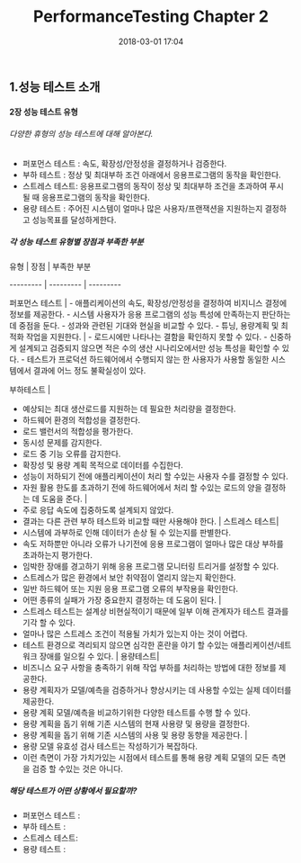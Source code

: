﻿---
layout: post
title:  "PerformanceTesting Chapter 2"
date:   2018-03-01 17:04
---
## 1.성능 테스트 소개

#### 2장 성능 테스트 유형
###### 다양한 휴형의 성능 테스트에 대해 알아본다.
- 퍼포먼스 테스트 : 속도, 확장성/안정성을 결정하거나 검증한다.
- 부하 테스트 : 정상 및 최대부하 조건 아래에서 응용프로그램의 동작을 확인한다.
- 스트레스 테스트: 응용프로그램의 동작이 정상 및 최대부하 조건을 초과하여 푸시 될 때 응용프로그램의 동작을 확인한다.
- 용량 테스트 : 주어진 시스템이 얼마나 많은 사용자/프랜잭션을 지원하는지 결정하고 성능목표를 달성하게한다.

##### 각 성능 테스트 유형별 장점과 부족한 부분
유형 | 장점 | 부족한 부분

--------- | --------- | ---------

퍼포먼스 테스트 | - 애플리케이션의 속도, 확장성/안정성을 결정하여 비지니스 결정에 정보를 제공한다. - 시스템 사용자가 응용 프로그램의 성능 특성에 만족하는지 판단하는 데 중점을 둔다. - 성과와 관련된 기대와 현실을 비교할 수 있다. - 튜닝, 용량계획 및 최적화 작업을 지원한다. | - 로드시에만 나타나는 결함을 확인하지 못할 수 있다. - 신중하게 설계되고 검증되지 않으면 적은 수의 생산 시나리오에서만 성능 특성을 확인할 수 있다. - 테스트가 프로덕션 하드웨어에서 수행되지 않는 한 사용자가 사용할 동일한 시스템에서 결과에 어느 정도 불확실성이 있다.

부하테스트 |
- 예상되는 최대 생산로드를 지원하는 데 필요한 처리량을 결정한다.
- 하드웨어 환경의 적합성을 결정한다.
- 로드 밸런서의 적합성을 평가한다.
- 동시성 문제를 감지한다.
- 로드 중 기능 오류를 감지한다.
- 확장성 및 용량 계획 목적으로 데이터를 수집한다.
- 성능이 저하되기 전에 애플리케이션이 처리 할 수있는 사용자 수를 결정할 수 있다.
- 자원 활용 한도를 초과하기 전에 하드웨어에서 처리 할 수있는 로드의 양을 결정하는 데 도움을 준다.
|
- 주로 응답 속도에 집중하도록 설계되지 않았다.
- 결과는 다른 관련 부하 테스트와 비교할 때만 사용해야 한다.
|
스트레스 테스트|
- 시스템에 과부하로 인해 데이터가 손상 될 수 있는지를 판별한다.
- 속도 저하뿐만 아니라 오류가 나기전에 응용 프로그램이 얼마나 많은 대상 부하를 초과하는지 평가한다.
- 임박한 장애를 경고하기 위해 응용 프로그램 모니터링 트리거를 설정할 수 있다.
- 스트레스가 많은 환경에서 보안 취약점이 열리지 않는지 확인한다.
- 일반 하드웨어 또는 지원 응용 프로그램 오류의 부작용을 확인한다.
- 어떤 종류의 실패가 가장 중요한지 결정하는 데 도움이 된다.
|
- 스트레스 테스트는 설계상 비현실적이기 때문에 일부 이해 관계자가 테스트 결과를 기각 할 수 있다.
- 얼마나 많은 스트레스 조건이 적용될 가치가 있는지 아는 것이 어렵다.
- 테스트 환경으로 격리되지 않으면 심각한 혼란을 야기 할 수있는 애플리케이션/네트워크 장애를 일으킬 수 있다.
|
용량테스트|
- 비즈니스 요구 사항을 충족하기 위해 작업 부하를 처리하는 방법에 대한 정보를 제공한다.  
- 용량 계획자가 모델/예측을 검증하거나 향상시키는 데 사용할 수있는 실제 데이터를 제공한다.
- 용량 계획 모델/예측을 비교하기위한 다양한 테스트를 수행 할 수 있다.
- 용량 계획을 돕기 위해 기존 시스템의 현재 사용량 및 용량을 결정한다.
- 용량 계획을 돕기 위해 기존 시스템의 사용 및 용량 동향을 제공한다.
|
- 용량 모델 유효성 검사 테스트는 작성하기가 복잡하다.
- 이런 측면이 가장 가치가있는 시점에서 테스트를 통해 용량 계획 모델의 모든 측면을 검증 할 수있는 것은 아니다.


#####  해당 테스트가 어떤 상황에서 필요할까?
- 퍼포먼스 테스트 : 
- 부하 테스트 : 
- 스트레스 테스트: 
- 용량 테스트 : 